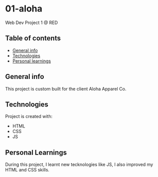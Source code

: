 # 01-aloha
Web Dev Project 1 @ RED


## Table of contents
* [General info](#general-info)
* [Technologies](#technologies)
* [Personal learnings](#learnings)

## General info
This project is custom built for the client  Aloha Apparel Co.
	
## Technologies
Project is created with:
* HTML
* CSS
* JS
	
## Personal Learnings
During this project, I learnt new tecknologies like JS, I also improved my HTML and CSS skills.

